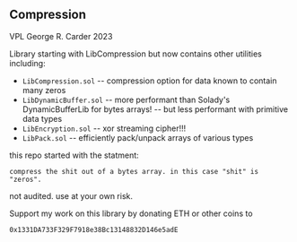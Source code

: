 ## Compression

VPL George R. Carder 2023

Library starting with LibCompression but now contains other utilities including:

- `LibCompression.sol` 
    -- compression option for data known to contain many zeros
- `LibDynamicBuffer.sol` 
    -- more performant than Solady's DynamicBufferLib for bytes arrays! 
    -- but less performant with primitive data types
- `LibEncryption.sol`
    -- xor streaming cipher!!!
- `LibPack.sol`
    -- efficiently pack/unpack arrays of various types


this repo started with the statment:

`compress the shit out of a bytes array. in this case "shit" is "zeros".`

not audited. use at your own risk.

Support my work on this library by donating ETH or other coins to

`0x1331DA733F329F7918e38Bc13148832D146e5adE`

